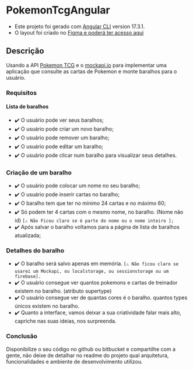 # PokemonTcgAngular
- Este projeto foi gerado com [Angular CLI](https://github.com/angular/angular-cli) version 17.3.1.
- O layout foi criado no [Figma e poderá ter acesso aqui](https://www.figma.com/design/6GwuYx02u4f2QeSX7K5TMc/Pokemon?m=auto&t=eGatp0PwbMP7aHM1-6)

## Descrição
Usando a API [Pokemon TCG](https://docs.pokemontcg.io/#api_v1cards_list) e o [mockapi.io](https://mockapi.io/) para implementar uma aplicação que consulte as cartas de Pokemon e monte baralhos para o usuário.

### Requisitos

#### Lista de baralhos
- ✔️ O usuário pode ver seus baralhos;
- ✔️ O usuário pode criar um novo baralho;
- ✔️ O usuário pode remover um baralho;
- ✔️ O usuário pode editar um baralho;
- ✔️ O usuário pode clicar num baralho para visualizar seus detalhes.

### Criação de um baralho
- ✔️ O usuário pode colocar um nome no seu baralho;
- ✔️ O usuário pode inserir cartas no baralho;
- ✔️ O baralho tem que ter no mínimo 24 cartas e no máximo 60;
- ✔️ Só podem ter 4 cartas com o mesmo nome, no baralho. (Nome não id) 
```[⚠️ Não Ficou claro se é parte do nome ou o nome inteiro ];```
- ✔️ Após salvar o baralho voltamos para a página de lista de baralhos atualizada;


### Detalhes do baralho
- ✔️ O baralho será salvo apenas em memória. 
```[⚠️ Não ficou claro se usarei um Mockapi, ou localstorage, ou sessionstorage ou um firebase].```
- ✔️ O usuário consegue ver quantos pokemons e cartas de treinador existem no baralho. (atributo supertype) 
- ✔️ O usuário consegue ver de quantas cores é o baralho. quantos types únicos existem no baralho.
- ✔️ Quanto a interface, vamos deixar a sua criatividade falar mais alto, capriche nas suas ideias, nos surpreenda.

### Conclusão
Disponibilize o seu código no github ou bitbucket e compartilhe com a gente, não deixe de detalhar no readme do projeto qual arquitetura, funcionalidades e ambiente de desenvolvimento utilizou.
